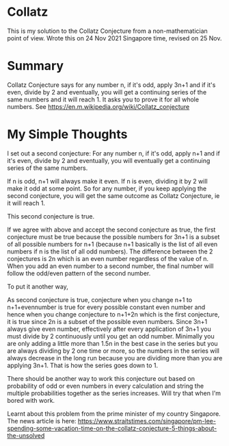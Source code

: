 # Collatz

This is my solution to the Collatz Conjecture from a non-mathematician point of view. Wrote this on 24 Nov 2021 Singapore time, revised on 25 Nov.

# Summary

Collatz Conjecture says for any number n, if it's odd, apply 3n+1 and if it's even, divide by 2 and eventually, you will get a continuing series of the same numbers and it will reach 1. It asks you to prove it for all whole numbers. See https://en.m.wikipedia.org/wiki/Collatz_conjecture

# My Simple Thoughts

I set out a second conjecture: For any number n, if it's odd, apply n+1 and if it's even, divide by 2 and eventually, you will eventually get a continuing series of the same numbers.

If n is odd, n+1 will always make it even.
If n is even, dividing it by 2 will make it odd at some point.
So for any number, if you keep applying the second conjecture, you will get the same outcome as Collatz Conjecture, ie it will reach 1.

This second conjecture is true.

If we agree with above and accept the second conjecture as true, the first conjecture must be true because the possible numbers for 3n+1 is a subset of all possible numbers for n+1 (because n+1 basically is the list of all even numbers if n is the list of all odd numbers). The difference between the 2 conjectures is 2n which is an even number regardless of the value of n. When you add an even number to a second number, the final number will follow the odd/even pattern of the second number.

To put it another way,

As second conjecture is true, conjecture when you change n+1 to n+1+evennumber is true for every possible constant even number and hence when you change conjecture to n+1+2n which is the first conjecture, it is true since 2n is a subset of the possible even numbers. Since 3n+1 always give even number, effectively after every application of 3n+1 you must divide by 2 continuously until you get an odd number. Minimally you are only adding a little more than 1.5n in the best case in the series but you are always dividing by 2 one time or more, so the numbers in the series will always decrease in the long run because you are dividing more than you are applying 3n+1. That is how the series goes down to 1.

There should be another way to work this conjecture out based on probability of odd or even numbers in every calculation and string the multiple probabilities together as the series increases. Will try that when I'm bored with work.

Learnt about this problem from the prime minister of my country Singapore. The news article is here: https://www.straitstimes.com/singapore/pm-lee-spending-some-vacation-time-on-the-collatz-conjecture-5-things-about-the-unsolved
